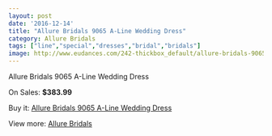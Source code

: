 ```yaml
---
layout: post
date: '2016-12-14'
title: "Allure Bridals 9065 A-Line Wedding Dress"
category: Allure Bridals
tags: ["line","special","dresses","bridal","bridals"]
image: http://www.eudances.com/242-thickbox_default/allure-bridals-9065-a-line-wedding-dress.jpg
---
```

Allure Bridals 9065 A-Line Wedding Dress

On Sales: **$383.99**
<a href="https://www.eudances.com/en/allure-bridals/75-allure-bridals-9065-a-line-wedding-dress.html"><amp-img layout="responsive" width="600" height="600" src="//www.eudances.com/242-thickbox_default/allure-bridals-9065-a-line-wedding-dress.jpg" alt="Allure Bridals 9065 A-Line Wedding Dress 0" /></a>
<a href="https://www.eudances.com/en/allure-bridals/75-allure-bridals-9065-a-line-wedding-dress.html"><amp-img layout="responsive" width="600" height="600" src="//www.eudances.com/243-thickbox_default/allure-bridals-9065-a-line-wedding-dress.jpg" alt="Allure Bridals 9065 A-Line Wedding Dress 1" /></a>
<a href="https://www.eudances.com/en/allure-bridals/75-allure-bridals-9065-a-line-wedding-dress.html"><amp-img layout="responsive" width="600" height="600" src="//www.eudances.com/244-thickbox_default/allure-bridals-9065-a-line-wedding-dress.jpg" alt="Allure Bridals 9065 A-Line Wedding Dress 2" /></a>

Buy it: [Allure Bridals 9065 A-Line Wedding Dress](https://www.eudances.com/en/allure-bridals/75-allure-bridals-9065-a-line-wedding-dress.html "Allure Bridals 9065 A-Line Wedding Dress")

View more: [Allure Bridals](https://www.eudances.com/en/2-allure-bridals "Allure Bridals")